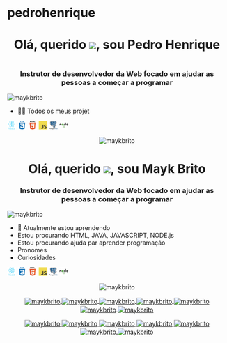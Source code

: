 # pedrohenrique
<h1 align = "center"> Olá, querido <img src = "https://raw.githubusercontent.com/kaueMarques/kaueMarques/master/hi.gif" width = "30px">, sou Pedro Henrique<h1>
<h3 align = "center"> Instrutor de desenvolvedor da Web focado em ajudar as pessoas a começar a programar </h3>
<p align = "left"> <img src = "https://komarev.com/ghpvc/?username=maykbrito" alt = "maykbrito" /> </p>

- 👨‍💻 Todos os meus projet

<p align = "left">
<img src = "https://raw.githubusercontent.com/devicons/devicon/master/icons/react/react-original-wordmark.svg" alt = "react" width = "20" height = "20" />
<img src = "https://raw.githubusercontent.com/devicons/devicon/master/icons/css3/css3-plain-wordmark.svg" alt = "css3" width = "20" height = "20" />
<img src = "https://raw.githubusercontent.com/devicons/devicon/master/icons/html5/html5-original-wordmark.svg" alt = "html5" width = "20" height = "20" />
<img src = "https://raw.githubusercontent.com/devicons/devicon/master/icons/javascript/javascript-original.svg" alt = "javascript" width = "20" height = "20" />
<img src = "https://raw.githubusercontent.com/devicons/devicon/master/icons/postgresql/postgresql-original-wordmark.svg" alt = "postgresql" width = "20" height = "20" />
<img src = "https://raw.githubusercontent.com/devicons/devicon/master/icons/nodejs/nodejs-original-wordmark.svg" alt = "nodejs" width = "20" height = "20" /> </p> <p align = "center">
<img src = "https://github-readme-stats.vercel.app/api?username=maykbrito&show_icons=true" alt = "maykbrito" /> 
</p>
<h1 align = "center"> Olá, querido <img src = "https://raw.githubusercontent.com/kaueMarques/kaueMarques/master/hi.gif" width = "30px">, sou Mayk Brito </ h1 >
<h3 align = "center"> Instrutor de desenvolvedor da Web focado em ajudar as pessoas a começar a programar </h3>
<p align = "left"> <img src = "https://komarev.com/ghpvc/?username=maykbrito" alt = "maykbrito" /> </p>

- 🔭 Atualmente estou aprendendo
- Estou procurando HTML, JAVA, JAVASCRIPT, NODE.js
- Estou procurando ajuda par aprender programação
- Pronomes
- Curiosidades

<p align = "left">
<img src = "https://raw.githubusercontent.com/devicons/devicon/master/icons/react/react-original-wordmark.svg" alt = "react" width = "20" height = "20" />
<img src = "https://raw.githubusercontent.com/devicons/devicon/master/icons/css3/css3-plain-wordmark.svg" alt = "css3" width = "20" height = "20" />
<img src = "https://raw.githubusercontent.com/devicons/devicon/master/icons/html5/html5-original-wordmark.svg" alt = "html5" width = "20" height = "20" />
<img src = "https://raw.githubusercontent.com/devicons/devicon/master/icons/javascript/javascript-original.svg" alt = "javascript" width = "20" height = "20" />
<img src = "https://raw.githubusercontent.com/devicons/devicon/master/icons/postgresql/postgresql-original-wordmark.svg" alt = "postgresql" width = "20" height = "20" />
<img src = "https://raw.githubusercontent.com/devicons/devicon/master/icons/nodejs/nodejs-original-wordmark.svg" alt = "nodejs" width = "20" height = "20" /> </p> <p align = "center">
<img src = "https://github-readme-stats.vercel.app/api?username=maykbrito&show_icons=true" alt = "maykbrito" /> 
</p>

<p align = "center">
<a href="https://codepen.io/maykbrito" target="blank"> <img align = "center" src = "https://cdn.jsdelivr.net/npm/simple-icons@3.0.1 /icons/codepen.svg "alt =" maykbrito "height =" 20 "largura =" 20 "/> </a>
<a href="https://twitter.com/maykbrito" target="blank"> <img align = "center" src = "https://cdn.jsdelivr.net/npm/simple-icons@3.0.1 /icons/twitter.svg "alt =" maykbrito "height =" 20 "largura =" 20 "/> </a>
<a href="https://linkedin.com/in/maykbrito" target="blank"> <img align = "center" src = "https://cdn.jsdelivr.net/npm/simple-icons@3.0 .1 / icons / linkedin.svg "alt =" maykbrito "height =" 20 "width =" 20 "/> </a>
<a href="https://stackoverflow.com/maykbrito" target="blank"> <img align = "center" src = "https://cdn.jsdelivr.net/npm/simple-icons@3.0.1 /icons/stackoverflow.svg "alt =" maykbrito "height =" 20 "largura =" 20 "/> </a>
<a href="https://codesandbox.com/maykbrito" target="blank"> <img align = "center" src = "https://cdn.jsdelivr.net/npm/simple-icons@3.0.1 /icons/codesandbox.svg "alt =" maykbrito "height =" 20 "largura =" 20 "/> </a>
<a href="https://fb.com/maykbrito" target="blank"> <img align = "center" src = "https://cdn.jsdelivr.net/npm/simple-icons@3.0.1 /icons/facebook.svg "alt =" maykbrito "height =" 20 "largura =" 20 "/> </a>
<a href="https://instagram.com/maykbrito" target="blank"> <img align = "center" src = "https://cdn.jsdelivr.net/npm/simple-icons@3.0.1 /icons/instagram.svg "alt =" maykbrito "height =" 20 "largura =" 20 "/> </a>
</p>
<p align = "center">
<a href="https://codepen.io/maykbrito" target="blank"> <img align = "center" src = "https://cdn.jsdelivr.net/npm/simple-icons@3.0.1 /icons/codepen.svg "alt =" maykbrito "height =" 20 "largura =" 20 "/> </a>
<a href="https://twitter.com/maykbrito" target="blank"> <img align = "center" src = "https://cdn.jsdelivr.net/npm/simple-icons@3.0.1 /icons/twitter.svg "alt =" maykbrito "height =" 20 "largura =" 20 "/> </a>
<a href="https://linkedin.com/in/maykbrito" target="blank"> <img align = "center" src = "https://cdn.jsdelivr.net/npm/simple-icons@3.0 .1 / icons / linkedin.svg "alt =" maykbrito "height =" 20 "width =" 20 "/> </a>
<a href="https://stackoverflow.com/maykbrito" target="blank"> <img align = "center" src = "https://cdn.jsdelivr.net/npm/simple-icons@3.0.1 /icons/stackoverflow.svg "alt =" maykbrito "height =" 20 "largura =" 20 "/> </a>
<a href="https://codesandbox.com/maykbrito" target="blank"> <img align = "center" src = "https://cdn.jsdelivr.net/npm/simple-icons@3.0.1 /icons/codesandbox.svg "alt =" maykbrito "height =" 20 "largura =" 20 "/> </a>
<a href="https://fb.com/maykbrito" target="blank"> <img align = "center" src = "https://cdn.jsdelivr.net/npm/simple-icons@3.0.1 /icons/facebook.svg "alt =" maykbrito "height =" 20 "largura =" 20 "/> </a>
<a href="https://instagram.com/maykbrito" target="blank"> <img align = "center" src = "https://cdn.jsdelivr.net/npm/simple-icons@3.0.1 /icons/instagram.svg "alt =" maykbrito "height =" 20 "largura =" 20 "/> </a>
</p>
